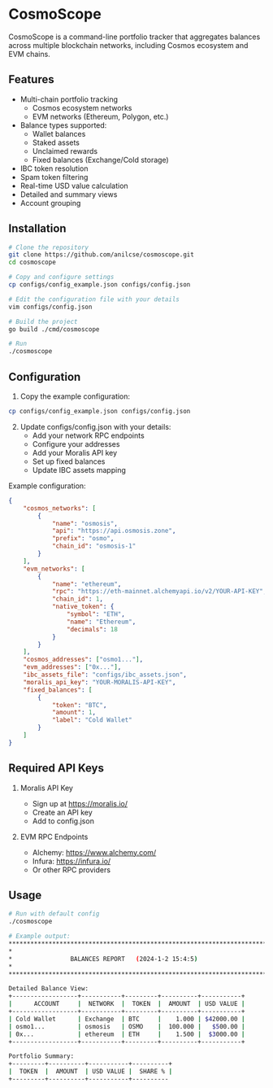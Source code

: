 # CosmoScope

CosmoScope is a command-line portfolio tracker that aggregates balances across multiple blockchain networks, including Cosmos ecosystem and EVM chains.

## Features

- Multi-chain portfolio tracking
  - Cosmos ecosystem networks
  - EVM networks (Ethereum, Polygon, etc.)
- Balance types supported:
  - Wallet balances
  - Staked assets
  - Unclaimed rewards
  - Fixed balances (Exchange/Cold storage)
- IBC token resolution
- Spam token filtering
- Real-time USD value calculation
- Detailed and summary views
- Account grouping

## Installation

```bash
# Clone the repository
git clone https://github.com/anilcse/cosmoscope.git
cd cosmoscope

# Copy and configure settings
cp configs/config_example.json configs/config.json

# Edit the configuration file with your details
vim configs/config.json

# Build the project
go build ./cmd/cosmoscope

# Run
./cosmoscope
```

## Configuration

1. Copy the example configuration:
```bash
cp configs/config_example.json configs/config.json
```

2. Update configs/config.json with your details:
   - Add your network RPC endpoints
   - Configure your addresses
   - Add your Moralis API key
   - Set up fixed balances
   - Update IBC assets mapping

Example configuration:
```json
{
    "cosmos_networks": [
        {
            "name": "osmosis",
            "api": "https://api.osmosis.zone",
            "prefix": "osmo",
            "chain_id": "osmosis-1"
        }
    ],
    "evm_networks": [
        {
            "name": "ethereum",
            "rpc": "https://eth-mainnet.alchemyapi.io/v2/YOUR-API-KEY",
            "chain_id": 1,
            "native_token": {
                "symbol": "ETH",
                "name": "Ethereum",
                "decimals": 18
            }
        }
    ],
    "cosmos_addresses": ["osmo1..."],
    "evm_addresses": ["0x..."],
    "ibc_assets_file": "configs/ibc_assets.json",
    "moralis_api_key": "YOUR-MORALIS-API-KEY",
    "fixed_balances": [
        {
            "token": "BTC",
            "amount": 1,
            "label": "Cold Wallet"
        }
    ]
}
```

## Required API Keys

1. Moralis API Key
   - Sign up at https://moralis.io/
   - Create an API key
   - Add to config.json

2. EVM RPC Endpoints
   - Alchemy: https://www.alchemy.com/
   - Infura: https://infura.io/
   - Or other RPC providers

## Usage

```bash
# Run with default config
./cosmoscope

# Example output:
*******************************************************************************
*                                                                             *
*                BALANCES REPORT   (2024-1-2 15:4:5)                         *
*                                                                             *
*******************************************************************************

Detailed Balance View:
+------------------+-----------+---------+----------+-----------+
|      ACCOUNT     |  NETWORK  |  TOKEN  |  AMOUNT  | USD VALUE |
+------------------+-----------+---------+----------+-----------+
| Cold Wallet      | Exchange  | BTC     |    1.000 | $42000.00 |
| osmo1...         | osmosis   | OSMO    |  100.000 |   $500.00 |
| 0x...            | ethereum  | ETH     |    1.500 |  $3000.00 |
+------------------+-----------+---------+----------+-----------+

Portfolio Summary:
+---------+----------+-----------+----------+
|  TOKEN  |  AMOUNT  | USD VALUE |  SHARE % |
+---------+----------+-----------+----------